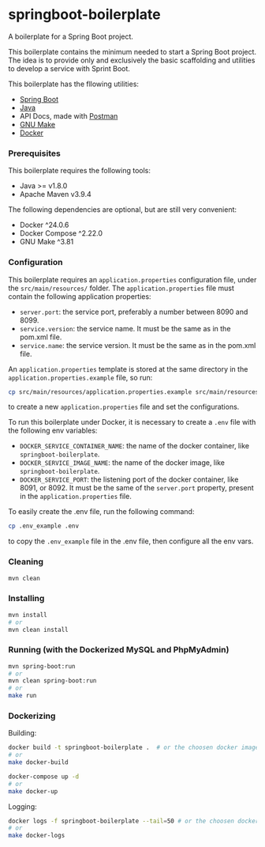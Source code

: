 # springboot-boilerplate
A boilerplate for a Spring Boot project.

This boilerplate contains the minimum needed to start a Spring Boot project. The idea is to provide only and exclusively the basic scaffolding and utilities to develop a service with Sprint Boot.

This boilerplate has the fllowing utilities:
- [Spring Boot](https://spring.io/projects/spring-boot/)
- [Java](https://www.java.com/)
- API Docs, made with [Postman](https://www.postman.com/)
- [GNU Make](https://www.gnu.org/software/make/)
- [Docker](https://www.docker.com/)

### Prerequisites
This boilerplate requires the following tools:
- Java >= v1.8.0
- Apache Maven v3.9.4

The following dependencies are optional, but are still very convenient:
- Docker ^24.0.6
- Docker Compose ^2.22.0
- GNU Make ^3.81

### Configuration
This boilerplate requires an `application.properties` configuration file, under the `src/main/resources/` folder.
The `application.properties` file must contain the following application properties:
- `server.port`: the service port, preferably a number between 8090 and 8099.
- `service.version`: the service name. It must be the same as <artifactId /> in the pom.xml file.
- `service.name`: the service version. It must be the same as <version /> in the pom.xml file.

An `application.properties` template is stored at the same directory in the `application.properties.example` file, so run:
```bash
cp src/main/resources/application.properties.example src/main/resources/application.properties
```
to create a new `application.properties` file and set the configurations.

To run this boilerplate under Docker, it is necessary to create a `.env` file with the following env variables:
- `DOCKER_SERVICE_CONTAINER_NAME`: the name of the docker container, like `springboot-boilerplate`.
- `DOCKER_SERVICE_IMAGE_NAME`: the name of the docker image, like `springboot-boilerplate`.
- `DOCKER_SERVICE_PORT`: the listening port of the docker container, like 8091, or 8092. It must be the same of the `server.port` property, present in the `application.properties` file.

To easily create the .env file, run the following command:
```bash
cp .env_example .env
```
to copy the `.env_example` file in the .env file, then configure all the env vars.

### Cleaning
```bash
mvn clean
```

### Installing
```bash
mvn install
# or
mvn clean install
```

### Running (with the Dockerized MySQL and PhpMyAdmin)
```bash
mvn spring-boot:run
# or
mvn clean spring-boot:run
# or
make run
```

### Dockerizing
Building:
```bash
docker build -t springboot-boilerplate .  # or the choosen docker image name
# or
make docker-build
```

```bash
docker-compose up -d
# or
make docker-up
```

Logging:
```bash
docker logs -f springboot-boilerplate --tail=50 # or the choosen docker container name
# or
make docker-logs
```
